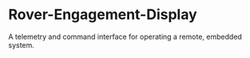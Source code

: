 Rover-Engagement-Display
========================

A telemetry and command interface for operating a remote, embedded system.
